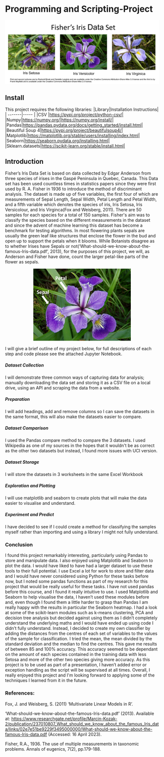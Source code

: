 # Programming and Scripting-Project

![](https://github.com/decvfox/pands-project/blob/main/Banner.png)

## Install
This project requires the following libraries:
|Library|Installation Instructions|
| -------|----- |
|CSV |https://pypi.org/project/python-csv/|
|Numpy|https://numpy.org/|https://numpy.org/install/|
|Pandas|https://pandas.pydata.org/docs/getting_started/install.html|
|Beautiful Soup 4|https://pypi.org/project/beautifulsoup4/|
|Matplotlib|https://matplotlib.org/stable/users/installing/index.html|
|Seaborn|https://seaborn.pydata.org/installing.html|
|Sklearn.datasets|https://scikit-learn.org/stable/install.html|

## Introduction
Fisher’s Iris Data Set is based on data collected by Edgar Anderson from three species of irises in the Gaspé Peninsula in Quebec, Canada. This Data set has been used countless times in statistics papers since they were first used by R. A. Fisher in 1936 to introduce the method of discriminant analysis. The dataset is made up of five variables, the first four of which are measurements of Sepal Length, Sepal Width, Petal Length and Petal Width, and a fifth variable which denotes the species of iris, Iris Setosa, Iris Versicolour, and Iris Virginca(Fox and Weisberg, 2011). There are 50 samples for each species for a total of 150 samples. Fisher's aim was to classify the species based on the different measurements in the dataset and since the advent of machine learning this dataset has become a benchmark for testing algorithms. In most flowering plants sepals are usually the green leaf like structures that enclose the flower in the bud and open up to support the petals when it blooms. While Botanists disagree as to whether Irises have Sepals or not(‘What-should-we-know-about-the-famous-Iris-data.pdf’, 2013), for the purposes of this project, we will, as Anderson and Fisher have done, count the larger petal-like parts of the flower as sepals.


<p align="center">
<img src="https://github.com/decvfox/pands-project/blob/main/Sepal-Petal.png" width="320" height="235">
</p>

I will give a brief outline of my project below, for full descriptions of each step and code please see the attached Jupyter Notebook.

##### Dataset Collection
I will demonstrate three common ways of capturing data for analysis; manually downloading the data set and storing it as a CSV file on a local drive, using an API and scraping  the data from a website.

##### Preparation
I will add headings, add and remove columns so I can save the datasets in the same format, this will also make the datasets easier to compare.

##### Dataset Comparison
I used the Pandas compare method to compare the 3 datasets. I used Wikipedia as one of my sources in the hopes that it wouldn't be as correct as the other two datasets but instead, I found more issues with UCI version.

##### Dataset Storage
I will store the datasets in 3 worksheets in the same Excel Workbook

##### Exploration and  Plotting
I will use matplotlib and seaborn to create plots that will make the data easier to visualise and understand.

##### Experiment and Predict
I have decided to see if I could create a method for classifying the samples myself rather than importing and using a library I might not fully understand.

### Conclusion
I found this project remarkably interesting, particularly using Pandas to store and manipulate data. I also enjoyed using Matplotlib and Seaborn to plot the data. I would have liked to have had a larger dataset to use these tools to their full potential. 
I use Excel a lot for work to store and filter data and I would have never considered using Python for these tasks before now, but I noted some pandas functions as part of my research for this project that would be really useful for these tasks. I have not used pandas before this course, and I found it really intuitive to use.
I used Matplotlib and Seaborn to help visualise the data, I haven’t used these modules before and, even though I found them a little harder to grasp than Pandas I am really happy with the results in particular the Seaborn heatmap.
I had a look at some of the scikit-learn modules such as k-means clustering, PCA and decision tree analysis but decided against using them as I didn’t completely understand the underlying maths and I would have ended up using code I didn’t fully understand.
Instead, I decided to create my own classifier by adding the distances from the centres of each set of variables to the values of the sample for classification. I tried the mean, the mean divided by the standard deviation and the median to find the centres.
This gave me results of between 85 and 100% accuracy. This accuracy seemed to be dependant on the amount of each species contained in the training data with less Setosa and more of the other two species giving more accuracy.
As this project is to be used as part of a presentation, I haven’t added error or exception handling as the script will be supervised at all times.
Overall, I really enjoyed this project and I'm looking forward to applying some of the techniques I learned from it in the future.


### References:

Fox, J. and Weisberg, S. (2011) ‘Multivariate Linear Models in R’.

‘What-should-we-know-about-the-famous-Iris-data.pdf’ (2013). Available at: https://www.researchgate.net/profile/Marcin-Kozak-2/publication/237010807_What_should_we_know_about_the_famous_Iris_data/links/02e7e51be9229f3495000000/What-should-we-know-about-the-famous-Iris-data.pdf (Accessed: 16 April 2023).

Fisher, R.A., 1936. The use of multiple measurements in taxonomic problems. Annals of eugenics, 7(2), pp.179-188.

